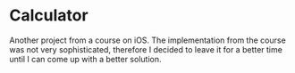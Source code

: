# Calculator
Another project from a course on iOS.
The implementation from the course was not very sophisticated, therefore I decided to leave it for a better time until I can come up with a better solution.
